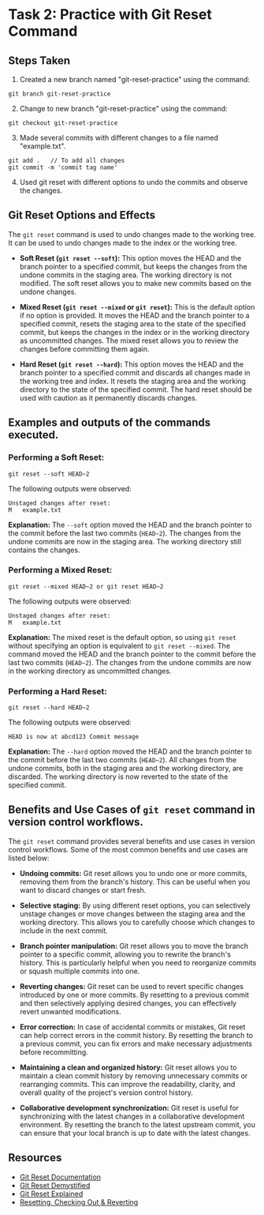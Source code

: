 # Task 2: Practice with Git Reset Command

## Steps Taken

1. Created a new branch named "git-reset-practice" using the command:

```
git branch git-reset-practice
```

2. Change to new branch "git-reset-practice" using the command:

```
git checkout git-reset-practice
```

3. Made several commits with different changes to a file named "example.txt".
```
git add .   // To add all changes
git commit -m 'commit tag name'
```

4. Used git reset with different options to undo the commits and observe the changes.

## Git Reset Options and Effects

The `git reset` command is used to undo changes made to the working tree. It can be used to undo changes made to the index or the working tree.

- **Soft Reset (`git reset --soft`):** This option moves the HEAD and the branch pointer to a specified commit, but keeps the changes from the undone commits in the staging area. The working directory is not modified. The soft reset allows you to make new commits based on the undone changes.

- **Mixed Reset (`git reset --mixed` or `git reset`):** This is the default option if no option is provided. It moves the HEAD and the branch pointer to a specified commit, resets the staging area to the state of the specified commit, but keeps the changes in the index or in the working directory as uncommitted changes. The mixed reset allows you to review the changes before committing them again.

- **Hard Reset (`git reset --hard`):** This option moves the HEAD and the branch pointer to a specified commit and discards all changes made in the working tree and index. It resets the staging area and the working directory to the state of the specified commit. The hard reset should be used with caution as it permanently discards changes.

## Examples and outputs of the commands executed.

### Performing a Soft Reset:

```
git reset --soft HEAD~2
```

The following outputs were observed:

```
Unstaged changes after reset:
M	example.txt
```

**Explanation:** The `--soft` option moved the HEAD and the branch pointer to the commit before the last two commits (`HEAD~2`). The changes from the undone commits are now in the staging area. The working directory still contains the changes.


### Performing a Mixed Reset:

```
git reset --mixed HEAD~2 or git reset HEAD~2
```

The following outputs were observed:

```
Unstaged changes after reset:
M	example.txt
```

**Explanation:** The mixed reset is the default option, so using `git reset` without specifying an option is equivalent to `git reset --mixed`. The command moved the HEAD and the branch pointer to the commit before the last two commits (`HEAD~2`). The changes from the undone commits are now in the working directory as uncommitted changes.


### Performing a Hard Reset:

```
git reset --hard HEAD~2
```

The following outputs were observed:

```
HEAD is now at abcd123 Commit message
```

**Explanation:** The `--hard` option moved the HEAD and the branch pointer to the commit before the last two commits (`HEAD~2`). All changes from the undone commits, both in the staging area and the working directory, are discarded. The working directory is now reverted to the state of the specified commit.

## Benefits and Use Cases of `git reset` command in version control workflows.
The `git reset` command provides several benefits and use cases in version control workflows. Some of the most common benefits and use cases are listed below:

- **Undoing commits:** Git reset allows you to undo one or more commits, removing them from the branch's history. This can be useful when you want to discard changes or start fresh.

- **Selective staging:** By using different reset options, you can selectively unstage changes or move changes between the staging area and the working directory. This allows you to carefully choose which changes to include in the next commit.

- **Branch pointer manipulation:** Git reset allows you to move the branch pointer to a specific commit, allowing you to rewrite the branch's history. This is particularly helpful when you need to reorganize commits or squash multiple commits into one.

- **Reverting changes:** Git reset can be used to revert specific changes introduced by one or more commits. By resetting to a previous commit and then selectively applying desired changes, you can effectively revert unwanted modifications.

- **Error correction:** In case of accidental commits or mistakes, Git reset can help correct errors in the commit history. By resetting the branch to a previous commit, you can fix errors and make necessary adjustments before recommitting.

- **Maintaining a clean and organized history:** Git reset allows you to maintain a clean commit history by removing unnecessary commits or rearranging commits. This can improve the readability, clarity, and overall quality of the project's version control history.

- **Collaborative development synchronization:** Git reset is useful for synchronizing with the latest changes in a collaborative development environment. By resetting the branch to the latest upstream commit, you can ensure that your local branch is up to date with the latest changes.

## Resources

- [Git Reset Documentation](https://git-scm.com/docs/git-reset)
- [Git Reset Demystified](https://git-scm.com/book/en/v2/Git-Tools-Reset-Demystified)
- [Git Reset Explained](https://www.atlassian.com/git/tutorials/undoing-changes/git-reset)
- [Resetting, Checking Out & Reverting](https://www.atlassian.com/git/tutorials/resetting-checking-out-and-reverting)
